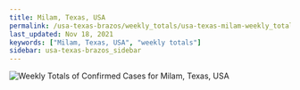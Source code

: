 ```yaml
---
title: Milam, Texas, USA
permalink: /usa-texas-brazos/weekly_totals/usa-texas-milam-weekly_totals.html
last_updated: Nov 18, 2021
keywords: ["Milam, Texas, USA", "weekly totals"]
sidebar: usa-texas-brazos_sidebar
---
```


![Weekly Totals of Confirmed Cases for Milam, Texas, USA](/covid_tracker/images/graphs/usa-texas-milam-weekly_totals_graph.png)
